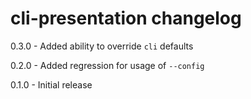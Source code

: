 # cli-presentation changelog
0.3.0 - Added ability to override `cli` defaults

0.2.0 - Added regression for usage of `--config`

0.1.0 - Initial release
